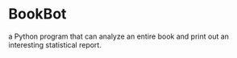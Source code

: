 # BookBot
a Python program that can analyze an entire book and print out an interesting statistical report.